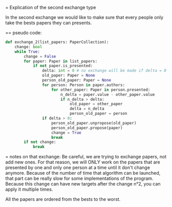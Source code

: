 = Explication of the second exchange type

In the second exchange we would like to make sure that every people only take the bests papers they can presents.

== pseudo code:

```python
def exchange_2(list_papers: PaperCollection):
    change: bool
    while True:
        change = False
        for paper: Paper in list_papers:
            if not paper.is_presented:
                delta: int = 0 # no exchange will be made if delta = 0
                old_paper: Paper = None
                person_old_paper: Paper = None
                for person: Person in paper.authors:
                    for other_paper: Paper in person.presented:
                        n_delta = paper.value - other_paper.value
                        if n_delta > delta:
                            old_paper = other_paper
                            delta = n_delta
                            person_old_paper = person
                if delta > 0:
                    person_old_paper.unpropose(old_paper)
                    person_old_paper.propose(paper)
                    change = True
                    break
        if not change:
            break

```

= notes on that exchange:
Be careful, we are trying to exchange papers, not add new ones.
For that reason, we will ONLY work on the papers that are presented by one and only one person at a time until it don't change anymore.
Because of the number of time that algorithm can be launched, that part can be really slow for some implementations of the program.
Because this change can have new targets after the change n°2, you can apply it multiple times.

All the papers are ordered from the bests to the worst.
